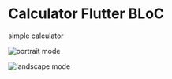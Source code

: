 # Calculator Flutter BLoC

simple calculator 

![portrait mode]((https://github.com/DefBritva/my_calc/blob/main/assets/images/calcImage1.jpg))  



![landscape mode]((https://github.com/DefBritva/my_calc/blob/main/assets/images/calcImage2.jpg))  
